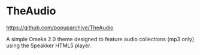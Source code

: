 TheAudio
========
https://github.com/popuparchive/TheAudio

A simple Omeka 2.0 theme designed to feature audio collections (mp3 only) using the Speakker HTML5 player.
